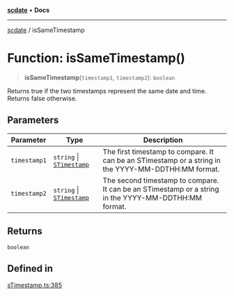 [**scdate**](../README.md) • **Docs**

---

[scdate](../README.md) / isSameTimestamp

# Function: isSameTimestamp()

> **isSameTimestamp**(`timestamp1`, `timestamp2`): `boolean`

Returns true if the two timestamps represent the same date and time. Returns
false otherwise.

## Parameters

| Parameter    | Type                                                 | Description                                                                                          |
| ------------ | ---------------------------------------------------- | ---------------------------------------------------------------------------------------------------- |
| `timestamp1` | `string` \| [`STimestamp`](../classes/STimestamp.md) | The first timestamp to compare. It can be an STimestamp or a string in the YYYY-MM-DDTHH:MM format.  |
| `timestamp2` | `string` \| [`STimestamp`](../classes/STimestamp.md) | The second timestamp to compare. It can be an STimestamp or a string in the YYYY-MM-DDTHH:MM format. |

## Returns

`boolean`

## Defined in

[sTimestamp.ts:385](https://github.com/ericvera/scdate/blob/main/src/sTimestamp.ts#L385)
